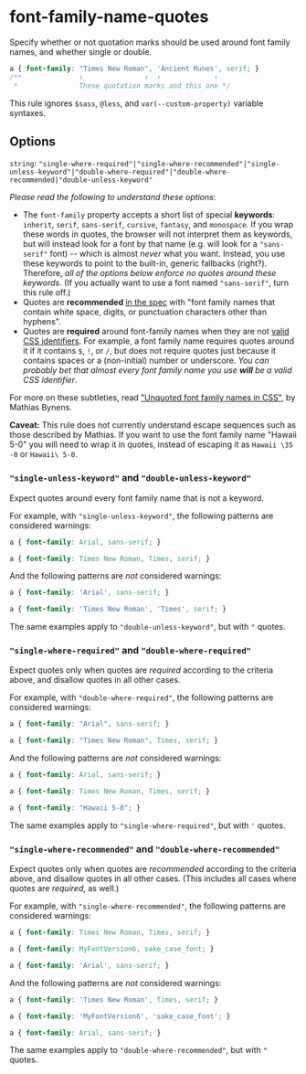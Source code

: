 # font-family-name-quotes

Specify whether or not quotation marks should be used around font family names, and whether single or double.

```css
a { font-family: "Times New Roman", 'Ancient Runes', serif; }
/**              ↑               ↑  ↑             ↑
 *               These quotation marks and this one */
```

This rule ignores `$sass`, `@less`, and `var(--custom-property)` variable syntaxes.

## Options

`string`: `"single-where-required"|"single-where-recommended"|"single-unless-keyword"|"double-where-required"|"double-where-recommended|"double-unless-keyword"`

*Please read the following to understand these options*:

- The `font-family` property accepts a short list of special **keywords**: `inherit`, `serif`, `sans-serif`, `cursive`, `fantasy`, and `monospace`. If you wrap these words in quotes, the browser will not interpret them as keywords, but will instead look for a font by that name (e.g. will look for a `"sans-serif"` font) -- which is almost *never* what you want. Instead, you use these keywords to point to the built-in, generic fallbacks (right?). Therefore, *all of the options below enforce no quotes around these keywords*. (If you actually want to use a font named `"sans-serif"`, turn this rule off.)
- Quotes are **recommended** [in the spec](https://www.w3.org/TR/CSS2/fonts.html#font-family-prop) with "font family names that contain white space, digits, or punctuation characters other than hyphens".
- Quotes are **required** around font-family names when they are not [valid CSS identifiers](https://www.w3.org/TR/CSS2/syndata.html#value-def-identifier). For example, a font family name requires quotes around it if it contains `$`, `!`, or `/`, but does not require quotes just because it contains spaces or a (non-initial) number or underscore. *You can probably bet that almost every font family name you use **will** be a valid CSS identifier*.

For more on these subtleties, read ["Unquoted font family names in CSS"](https://mathiasbynens.be/notes/unquoted-font-family), by Mathias Bynens.

**Caveat:** This rule does not currently understand escape sequences such as those described by Mathias. If you want to use the font family name "Hawaii 5-0" you will need to wrap it in quotes, instead of escaping it as `Hawaii \35 -0` or `Hawaii\ 5-0`.

### `"single-unless-keyword"` and `"double-unless-keyword"`

Expect quotes around every font family name that is not a keyword.

For example, with `"single-unless-keyword"`, the following patterns are considered warnings:

```css
a { font-family: Arial, sans-serif; }
```

```css
a { font-family: Times New Roman, Times, serif; }
```

And the following patterns are *not* considered warnings:

```css
a { font-family: 'Arial', sans-serif; }
```

```css
a { font-family: 'Times New Roman', 'Times', serif; }
```

The same examples apply to `"double-unless-keyword"`, but with `"` quotes.

### `"single-where-required"` and `"double-where-required"`

Expect quotes only when quotes are *required* according to the criteria above, and disallow quotes in all other cases.

For example, with `"double-where-required"`, the following patterns are considered warnings:

```css
a { font-family: "Arial", sans-serif; }
```

```css
a { font-family: "Times New Roman", Times, serif; }
```

And the following patterns are *not* considered warnings:

```css
a { font-family: Arial, sans-serif; }
```

```css
a { font-family: Times New Roman, Times, serif; }
```

```css
a { font-family: "Hawaii 5-0"; }
```

The same examples apply to `"single-where-required"`, but with `'` quotes.

### `"single-where-recommended"` and `"double-where-recommended"`

Expect quotes only when quotes are *recommended* according to the criteria above, and disallow quotes in all other cases. (This includes all cases where quotes are *required*, as well.)

For example, with `"single-where-recommended"`, the following patterns are considered warnings:

```css
a { font-family: Times New Roman, Times, serif; }
```

```css
a { font-family: MyFontVersion6, sake_case_font; }
```

```css
a { font-family: 'Arial', sans-serif; }
```

And the following patterns are *not* considered warnings:

```css
a { font-family: 'Times New Roman', Times, serif; }
```

```css
a { font-family: 'MyFontVersion6', 'sake_case_font'; }
```

```css
a { font-family: Arial, sans-serif; }
```

The same examples apply to `"double-where-recommended"`, but with `"` quotes.
